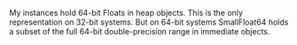 My instances hold 64-bit Floats in heap objects.  This is the only representation on 32-bit systems.  But on 64-bit systems SmallFloat64 holds a subset of the full 64-bit double-precision range in immediate objects.